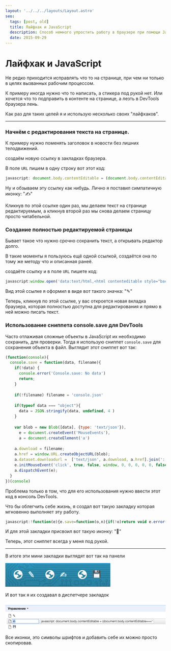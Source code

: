 ```yaml
---
layout: '../../../layouts/Layout.astro'
seo:
  tags: [post, old]
  title: Лайфхак и JavaScript
  description: Способ немного упростить работу в браузере при помощи JavaScript
  date: 2015-09-29
---
```


# Лайфхак и JavaScript

Не редко приходится исправлять что то на странице, при чем ни только в целях вызванных рабочим процессом.

К примеру иногда нужно что то написать, а стикера под рукой нет.
Или хочется что то подправить в контенте на странице, а лезть в DevTools браузера лень.

Как раз для таких целей я и использую несколько своих "лайфхаков".


***

### Начнём с редактирования текста на странице.

К примеру нужно поменять заголовок в новости без лишних телодвижений.

создаём новую ссылку в закладках браузера.

В поле `URL` пишем в одну строку вот этот код:

```js
javascript: document.body.contentEditable = (document.body.contentEditable==='true')? false : true;
```

Ну и обзываем эту ссылку как нибудь. Лично я поставил симпатичную иконку: "✍"

Кликнув по этой ссылке один раз, мы делаем текст на странице редактируемым, а кликнув второй раз мы снова делаем страницу просто читабельной.


### Создание полностью редактируемой страницы

Бывает такое что нужно срочно сохранить текст, а открывать редактор долго.

В такие моменты я пользуюсь ещё одной ссылкой, создаётся она по тому же методу что и описанная ранеё.

создаёте ссылку и в поле `URL` пишете код:

```js
javascript:window.open('data:text/html,<html contenteditable style="background-color:#444;padding: 30px 9%;color:#46DD4C;font-family:sans-serif;">', '_blank');
```
Вид этой ссылке я оформил в виде вот такого значка: "✎"

Теперь, кликнув по этой ссылке, у вас откроется новая вкладка браузера, которая полностью доступна для редактирования и прямо в ней можно писать текст.

### Использование сниппета console.save для DevTools

Часто отлаживая сложные объекты в JavaScript их необходимо сохранить, для проверки. Тогда я использую сниппет `console.save` для сохранения объекта в файл.
Выглядит этот сниппет вот так:

```js
(function(console){
  console.save = function(data, filename){
    if(!data) {
      console.error('Console.save: No data')
      return;
    }

    if(!filename) filename = 'console.json'

    if(typeof data === "object"){
      data = JSON.stringify(data, undefined, 4 )
    }

    var blob = new Blob([data], {type: 'text/json'}),
      e = document.createEvent('MouseEvents'),
      a = document.createElement('a')

    a.download = filename;
    a.href = window.URL.createObjectURL(blob);
    a.dataset.downloadurl =  ['text/json', a.download, a.href].join(':');
    e.initMouseEvent('click', true, false, window, 0, 0, 0, 0, 0, false, false, false, false, 0, null);
    a.dispatchEvent(e);
  }
})(console)
```

Проблема только в том, что для его использования нужно ввести этот код в консоль DevTools.

Что бы облегчить себе жизнь, я создал вот такую закладку которая мгновенно выполняет эту работу.

```js
javascript:!function(e){e.save=function(o,n){if(!o)return void e.error("Console.save: No data");n||(n="console.json"),"object"==typeof o&&(o=JSON.stringify(o,void 0,4));var t=new Blob([o],{type:"text/json"}),a=document.createEvent("MouseEvents"),d=document.createElement("a");d.download=n,d.href=window.URL.createObjectURL(t),d.dataset.downloadurl=["text/json",d.download,d.href].join(":"),a.initMouseEvent("click",!0,!1,window,0,0,0,0,0,!1,!1,!1,!1,0,null),d.dispatchEvent(a)}}(console);
```

И для этой закладки присвоил вот такую иконку: "💾"


Теперь, этот сниппет всегда у меня под рукой.


***

В итоге эти мини закладки выглядят вот так на панели

![](/images/blog/img/links1.png)

И вот так я их создавал в диспетчере закладок

![](/images/blog/img/links2.png)

Все иконки, это символы шрифтов и добавить себе их можно просто скопировав.
